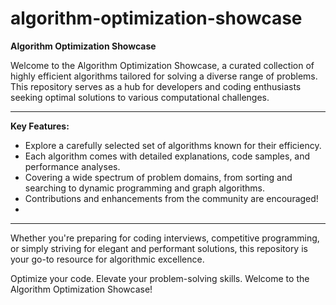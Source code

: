 # algorithm-optimization-showcase

**Algorithm Optimization Showcase**

Welcome to the Algorithm Optimization Showcase, a curated collection of highly efficient algorithms tailored for solving a diverse range of problems. This repository serves as a hub for developers and coding enthusiasts seeking optimal solutions to various computational challenges.

---

**Key Features:**
- Explore a carefully selected set of algorithms known for their efficiency.
- Each algorithm comes with detailed explanations, code samples, and performance analyses.
- Covering a wide spectrum of problem domains, from sorting and searching to dynamic programming and graph algorithms.
- Contributions and enhancements from the community are encouraged!
- 
---

Whether you're preparing for coding interviews, competitive programming, or simply striving for elegant and performant solutions, this repository is your go-to resource for algorithmic excellence.

Optimize your code. Elevate your problem-solving skills. Welcome to the Algorithm Optimization Showcase!

